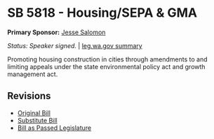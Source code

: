 # SB 5818 - Housing/SEPA & GMA
**Primary Sponsor:** [Jesse Salomon](/person/leg/salomon_je.md)

*Status: Speaker signed.* | [leg.wa.gov summary](https://app.leg.wa.gov/billsummary?BillNumber=5818&Year=2021)

Promoting housing construction in cities through amendments to and limiting appeals under the state environmental policy act and growth management act.

## Revisions
* [Original Bill](1/)
* [Substitute Bill](S/)
* [Bill as Passed Legislature](S.PL/)